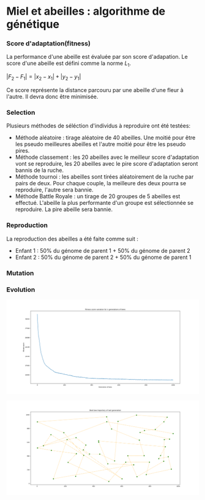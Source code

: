 # Miel et abeilles : algorithme de génétique

### Score d'adaptation(fitness)
La performance d'une abeille est évaluée par son score d'adapation. Le score d'une abeille est défini comme la norme $`L_1`$.


$`|F_2 - F_1| = |x_2-x_1|+|y_2-y_1|`$


Ce score représente la distance parcouru par une abeille d'une fleur à l'autre. Il devra donc être minimisée.

### Selection
Plusieurs méthodes de séléction d'individus à reproduire ont été testées:
- Méthode aléatoire : tirage aléatoire de 40 abeilles. Une moitié pour être les pseudo meilleures abeilles et l'autre moitié pour être les pseudo pires.
- Méthode classement : les 20 abeilles avec le meilleur score d'adaptation vont se reproduire, les 20 abeilles avec le pire score d'adaptation seront bannis de la ruche.
- Méthode tournoi : les abeilles sont tirées aléatoirement de la ruche par pairs de deux. Pour chaque couple, la meilleure des deux pourra se reproduire, l'autre sera bannie.
- Méthode Battle Royale : un tirage de 20 groupes de 5 abeilles est effectué. L'abeille la plus performante d'un groupe est sélectionnée se reproduire. La pire abeille sera bannie.

### Reproduction
La reproduction des abeilles a été faite comme suit :
- Enfant 1 : 50% du génome de parent 1 + 50% du génome de parent 2
- Enfant 2 : 50% du génome de parent 2 + 50% du génome de parent 1

### Mutation

### Evolution

![generations](Plots/mean_fitness_score_variation_for_1000_generations_at_rank.png)

![best-bees](Plots/best_bee_trajectory_of_last_generation_out_of_1000_at_rank.png)
